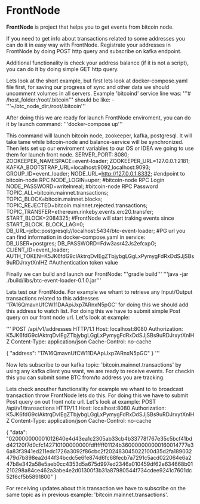 # FrontNode

**FrontNode** is project that helps you to get events from bitcoin node.

If you need to get info about transactions related to some addresses you can do it in easy way with FrontNode. Registrate your addresses in FrontNode by doing POST http query and subscribe on kafka endpoint.

Additional functionality is check your address balance (if it is not a script), you can do it by doing simple GET http query.

Lets look at the short example, but first lets look at docker-compose.yaml file first, for saving our progress of sync and other data we should uncomment volumes in all servers.
Example 'bitcoind' service line was: '''# /host_folder:/root/.bitcoin''' should be like: - '''~/btc_node_dir:/root/.bitcoin'''

After doing this we are ready for launch FrontNode enviroment, you can do it by launch command:
'''docker-compose up'''

This command will launch bitcoin node, zookeeper, kafka, postgresql. It will take tame while bitcoin-node and balance-service will be synchronized.
Then lets set up our enviroment variables to our OS or IDEA we going to use them for launch front node.
SERVER_PORT: 8080;						
ZOOKEEPER_NAMESPACE=event-loader;
ZOOKEEPER_URL=127.0.0.1:2181;
KAFKA_BOOTSTRAP_URL=localhost:9092,localhost:9093;
GROUP_ID=event_loader;
NODE_URL=http://127.0.0.1:8332; 		#endpoint to bitcoin-node RPC
NODE_LOGIN=uper; 						#bitcoin-node RPC Login
NODE_PASSWORD=writelnreal; 				#bitcoin-node RPC Password
TOPIC_ALL=bitcoin.mainnet.transactions;
TOPIC_BLOCK=bitcoin.mainnet.blocks;
TOPIC_REJECTED=bitcoin.mainnet.rejected.transactions;
TOPIC_TRANSFER=ethereum.rinkeby.events.erc20.transfer;
START_BLOCK=2084325;                    #FrontNode will start traking events since START_BLOCK.
BLOCK_LAG=0;
DB_URL=jdbc:postgresql://localhost:5434/btc-event-loader;  #PG url you can find information in docker-compose.yaml in service: 
DB_USER=postgres;
DB_PASSWORD=Fdw3asr42Js2efcxpO;
CLIENT_ID=event_loader;
AUTH_TOKEN=K5JK6fdG9clAktrqDvIEgZTbjybgLGgLxPymygFdRxDdSJjSBs9uRDJrxytXnIHZ         #Authentication token value

Finally we can build and launch our FrontNode:
'''gradle build'''
'''java -jar ./build/libs/btc-event-loader-0.1.0.jar'''

Lets test our FrontNode.
For example we whant to retrieve any Input/Output transactions related to this addresses '17A16QmavnUfCW11DAApiJxp7ARnxN5pGC' for doing this we should add this address to watch list.
For doing this we have to submit simple Post query on our front node url. Let's look at example:

'''
POST /api/v1/addresses HTTP/1.1
Host: localhost:8080
Authorization: K5JK6fdG9clAktrqDvIEgZTbjybgLGgLxPymygFdRxDdSJjSBs9uRDJrxytXnIHZ
Content-Type: application/json
Cache-Control: no-cache

{
	"address": "17A16QmavnUfCW11DAApiJxp7ARnxN5pGC"
}
'''

Now lets subscribe to our kafka topic: 'bitcoin.mainnet.transactions' by using any kafka client you want, we are ready to receive events. For checkin this you can submit some BTC from/to address you are tracking.

Lets check anouther functionality for example we whant to to broadcast transaction throw FrontNode lets do this.
For doing this we have to submit Post query on out front note url. Let's look at example:
POST /api/v1/transactions HTTP/1.1
Host: localhost:8080
Authorization: K5JK6fdG9clAktrqDvIEgZTbjybgLGgLxPymygFdRxDdSJjSBs9uRDJrxytXnIHZ
Content-Type: application/json
Cache-Control: no-cache

{
	"data": "020000000001012640e4d43ea1c2305ab33cb4b33778f767e35c5bcf41bdd42120f7d0cfc142710100000000fdffffff01124b360000000000160014777e36a83f3941ed211edc1726a3092f86cbc2f202483045022100d35d2fa189032479d7b898ea2d44f34bcdc5e6fe874d6fc68fecb7a7291c5acd022064e6a247b8e342a58e5aeb0cc4353d5a675d997ed2346a010459df62e634668b01210298a84ce462a3abe4e2d01300f3b31a87980544f734cdee9241c7601dc52f6cf5b5891800"
}

For receiving updates about this transaction we have to subscribe on the same topic as in previous example: 'bitcoin.mainnet.transactions'.